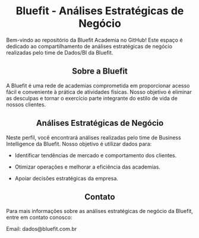 **<h1 align="center">Bluefit - Análises Estratégicas de Negócio</h1>**
<p>Bem-vindo ao repositório da Bluefit Academia no GitHub! Este espaço é dedicado ao compartilhamento de análises estratégicas de negócio realizadas pelo time de Dados/BI da Bluefit.</p>

<h2 align="center"> Sobre a Bluefit</h2>
<p>A Bluefit é uma rede de academias comprometida em proporcionar acesso fácil e conveniente à prática de atividades físicas. Nosso objetivo é eliminar as desculpas e tornar o exercício parte integrante do estilo de vida de nossos clientes.</p>

<h2 align ="center">Análises Estratégicas de Negócio</h2>
<p>Neste perfil, você encontrará análises realizadas pelo time de Business Intelligence  da Bluefit. Nosso objetivo é utilizar dados para:</p>

* <p>Identificar tendências de mercado e comportamento dos clientes.</p>
* <p> Otimizar operações e melhorar a eficiência das academias.</p>
* <p>Apoiar decisões estratégicas da empresa.</p>


<h2 align ="center">Contato</h2>
<p>Para mais informações sobre as análises estratégicas de negócio da Bluefit, entre em contato conosco:</p>

<p>Email: dados@bluefit.com.br</p>
